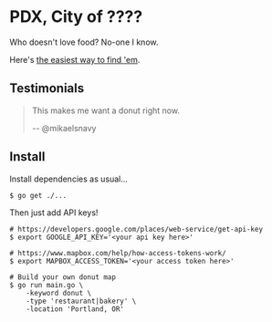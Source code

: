 # PDX, City of ????

Who doesn't love food? No-one I know.

Here's [the easiest way to find 'em](https://ingler3.github.io/fpr).

## Testimonials

> This makes me want a donut right now.
>
> -- @mikaelsnavy

## Install

Install dependencies as usual...

```ShellSession
$ go get ./...
```

Then just add API keys!

```ShellSession
# https://developers.google.com/places/web-service/get-api-key
$ export GOOGLE_API_KEY='<your api key here>'

# https://www.mapbox.com/help/how-access-tokens-work/
$ export MAPBOX_ACCESS_TOKEN='<your access token here>'

# Build your own donut map
$ go run main.go \
    -keyword donut \
    -type 'restaurant|bakery' \
    -location 'Portland, OR'
```
